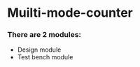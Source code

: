 # Muilti-mode-counter

<h3>There are 2 modules:</h3>
<ul>
  <li>Design module</li>
  <li>Test bench module</li>
</ul>
